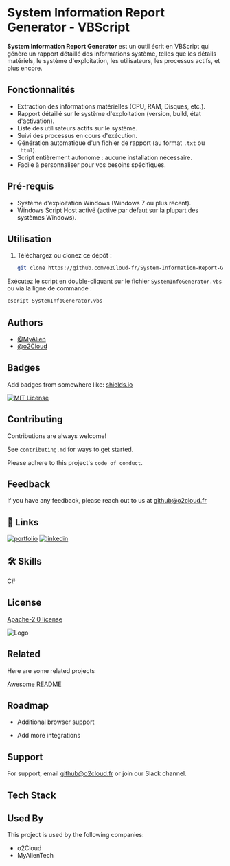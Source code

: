 # System Information Report Generator - VBScript

**System Information Report Generator** est un outil écrit en VBScript qui génère un rapport détaillé des informations système, telles que les détails matériels, le système d'exploitation, les utilisateurs, les processus actifs, et plus encore.

## Fonctionnalités

- Extraction des informations matérielles (CPU, RAM, Disques, etc.).
- Rapport détaillé sur le système d'exploitation (version, build, état d'activation).
- Liste des utilisateurs actifs sur le système.
- Suivi des processus en cours d'exécution.
- Génération automatique d'un fichier de rapport (au format `.txt` ou `.html`).
- Script entièrement autonome : aucune installation nécessaire.
- Facile à personnaliser pour vos besoins spécifiques.

## Pré-requis

- Système d'exploitation Windows (Windows 7 ou plus récent).
- Windows Script Host activé (activé par défaut sur la plupart des systèmes Windows).

## Utilisation

1. Téléchargez ou clonez ce dépôt :
   ```bash
   git clone https://github.com/o2Cloud-fr/System-Information-Report-Generator.git

Exécutez le script en double-cliquant sur le fichier `SystemInfoGenerator.vbs` ou via la ligne de commande :
```bash 
cscript SystemInfoGenerator.vbs
```
## Authors

- [@MyAlien](https://www.github.com/MyAlien)
- [@o2Cloud](https://www.github.com/o2Cloud-fr )

## Badges

Add badges from somewhere like: [shields.io](https://shields.io/)

[![MIT License](https://img.shields.io/badge/License-o2Cloud-yellow.svg)]()


## Contributing

Contributions are always welcome!

See `contributing.md` for ways to get started.

Please adhere to this project's `code of conduct`.


## Feedback

If you have any feedback, please reach out to us at github@o2cloud.fr


## 🔗 Links
[![portfolio](https://img.shields.io/badge/my_portfolio-000?style=for-the-badge&logo=ko-fi&logoColor=white)](https://vcard.o2cloud.fr/)
[![linkedin](https://img.shields.io/badge/linkedin-0A66C2?style=for-the-badge&logo=linkedin&logoColor=white)](https://www.linkedin.com/in/remi-simier-2b30142a1/)


## 🛠 Skills
C#


## License

[Apache-2.0 license](https://github.com/o2Cloud-fr/System-Information-Report-Generator/blob/main/LICENSE)


![Logo](https://o2cloud.fr/logo/o2Cloud.png)


## Related

Here are some related projects

[Awesome README](https://github.com/o2Cloud-fr/System-Information-Report-Generator/blob/main/README.md)


## Roadmap

- Additional browser support

- Add more integrations


## Support

For support, email github@o2cloud.fr or join our Slack channel.


## Tech Stack

## Used By

This project is used by the following companies:

- o2Cloud
- MyAlienTech

